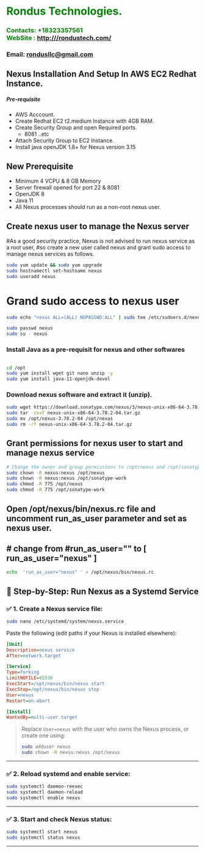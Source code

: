 #  **<span style="color:green">Rondus Technologies.</span>**
### **<span style="color:green">Contacts: +18323357561<br> WebSite : <http:///rondustech.com/></span>**
### **Email: rondusllc@gmail.com**



## Nexus Installation And Setup In AWS EC2 Redhat Instance.
##### Pre-requisite
+ AWS Acccount.
+ Create Redhat EC2 t2.medium Instance with 4GB RAM.
+ Create Security Group and open Required ports.
   + 8081 ..etc
+ Attach Security Group to EC2 Instance.
+ Install java openJDK 1.8+ for Nexus version 3.15
## New Prerequisite
+ Minimum 4 VCPU & 8 GB Memory
+ Server firewall opened for port 22 & 8081 
+ OpenJDK 8
+ Java 11
+ All Nexus processes should run as a non-root nexus user.

## Create nexus user to manage the Nexus server

#As a good security practice, Nexus is not advised to run nexus service as a root user, 
#so create a new user called nexus and grant sudo access to manage nexus services as follows.
```sh
sudo yum update && sudo yum upgrade
sudo hostnamectl set-hostname nexus
sudo useradd nexus
```
# Grand sudo access to nexus user
```sh
sudo echo "nexus ALL=(ALL) NOPASSWD:ALL" | sudo tee /etc/sudoers.d/nexus

sudo passwd nexus
sudo su - nexus
```

### Install Java as a pre-requisit for nexus and other softwares

``` sh

cd /opt
sudo yum install wget git nano unzip -y
sudo yum install java-11-openjdk-devel 
```

### Download nexus software and extract it (unzip).
```sh
sudo wget https://download.sonatype.com/nexus/3/nexus-unix-x86-64-3.78.2-04.tar.gz
sudo tar -zxvf nexus-unix-x86-64-3.78.2-04.tar.gz
sudo mv /opt/nexus-3.78.2-04 /opt/nexus
sudo rm -rf nexus-unix-x86-64-3.78.2-04.tar.gz
```

## Grant permissions for nexus user to start and manage nexus service
```sh
# Change the owner and group permissions to /opt/nexus and /opt/sonatype-work directories.
sudo chown -R nexus:nexus /opt/nexus
sudo chown -R nexus:nexus /opt/sonatype-work
sudo chmod -R 775 /opt/nexus
sudo chmod -R 775 /opt/sonatype-work
```
##  Open /opt/nexus/bin/nexus.rc file and  uncomment run_as_user parameter and set as nexus user.
## # change from #run_as_user="" to [ run_as_user="nexus" ]

```sh
echo  'run_as_user="nexus" ' > /opt/nexus/bin/nexus.rc
```

## 🔧 Step-by-Step: Run Nexus as a Systemd Service

### ✅ 1. Create a Nexus service file:

```bash
sudo nano /etc/systemd/system/nexus.service
```

Paste the following (edit paths if your Nexus is installed elsewhere):

```ini
[Unit]
Description=nexus service
After=network.target

[Service]
Type=forking
LimitNOFILE=65536
ExecStart=/opt/nexus/bin/nexus start
ExecStop=/opt/nexus/bin/nexus stop
User=nexus
Restart=on-abort

[Install]
WantedBy=multi-user.target
```

> Replace `User=nexus` with the user who owns the Nexus process, or create one using:
> ```bash
> sudo adduser nexus
> sudo chown -R nexus:nexus /opt/nexus
> ```

---

### ✅ 2. Reload systemd and enable service:

```bash
sudo systemctl daemon-reexec
sudo systemctl daemon-reload
sudo systemctl enable nexus
```

---

### ✅ 3. Start and check Nexus status:

```bash
sudo systemctl start nexus
sudo systemctl status nexus
```

---


